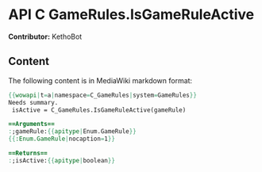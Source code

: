 # API C GameRules.IsGameRuleActive

**Contributor:** KethoBot

## Content

The following content is in MediaWiki markdown format:

```mediawiki
{{wowapi|t=a|namespace=C_GameRules|system=GameRules}}
Needs summary.
 isActive = C_GameRules.IsGameRuleActive(gameRule)

==Arguments==
:;gameRule:{{apitype|Enum.GameRule}}
{{:Enum.GameRule|nocaption=1}}

==Returns==
:;isActive:{{apitype|boolean}}
```